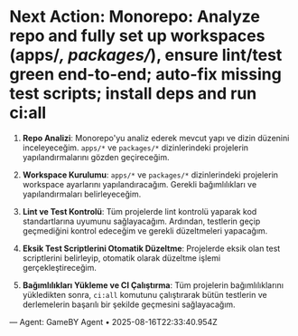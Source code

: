 # Next Action: Monorepo: Analyze repo and fully set up workspaces (apps/*, packages/*), ensure lint/test green end-to-end; auto-fix missing test scripts; install deps and run ci:all

1. **Repo Analizi**: Monorepo'yu analiz ederek mevcut yapı ve dizin düzenini inceleyeceğim. `apps/*` ve `packages/*` dizinlerindeki projelerin yapılandırmalarını gözden geçireceğim.

2. **Workspace Kurulumu**: `apps/*` ve `packages/*` dizinlerindeki projelerin workspace ayarlarını yapılandıracağım. Gerekli bağımlılıkları ve yapılandırmaları belirleyeceğim.

3. **Lint ve Test Kontrolü**: Tüm projelerde lint kontrolü yaparak kod standartlarına uyumunu sağlayacağım. Ardından, testlerin geçip geçmediğini kontrol edeceğim ve gerekli düzeltmeleri yapacağım.

4. **Eksik Test Scriptlerini Otomatik Düzeltme**: Projelerde eksik olan test scriptlerini belirleyip, otomatik olarak düzeltme işlemi gerçekleştireceğim.

5. **Bağımlılıkları Yükleme ve CI Çalıştırma**: Tüm projelerin bağımlılıklarını yükledikten sonra, `ci:all` komutunu çalıştırarak bütün testlerin ve derlemelerin başarılı bir şekilde geçmesini sağlayacağım.

— Agent: GameBY Agent • 2025-08-16T22:33:40.954Z
